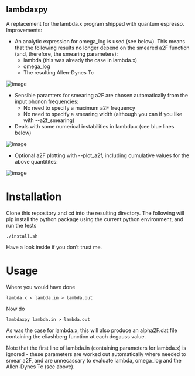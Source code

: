 ## lambdaxpy

A replacement for the lambda.x program shipped with quantum espresso. Improvements:

* An analytic expression for omega_log is used (see below). This means that the following results no longer depend on the smeared a2F function (and, therefore, the smearing parameters):
  * lambda (this was already the case in lambda.x)
  * omega_log
  * The resulting Allen-Dynes Tc

![image](https://github.com/miicck/lambdaxpy/assets/8690175/fa762527-8e6e-4060-8932-f6f0be6166ec)

* Sensible paramters for smearing a2F are chosen automatically from the input phonon frequencies:
  * No need to specify a maximum a2F frequency
  * No need to specify a smearing width (although you can if you like with --a2f_smearing)
* Deals with some numerical instabilities in lambda.x (see blue lines below)

![image](https://github.com/miicck/lambdaxpy/assets/8690175/3396470e-f99c-4a06-ab2b-f6564e9f4bd3)

* Optional a2F plotting with --plot_a2f, including cumulative values for the above quantitites:

![image](https://github.com/miicck/lambdaxpy/assets/8690175/fa6798a0-2e14-4572-8136-6f79d4c1b3cf)

# Installation
Clone this repository and cd into the resulting directory. The following will pip install the python package using the current python environment, and run the tests

    ./install.sh

Have a look inside if you don't trust me.

# Usage
Where you would have done

    lambda.x < lambda.in > lambda.out

Now do

    lambdaxpy lambda.in > lambda.out

As was the case for lambda.x, this will also produce an alpha2F.dat file containing the eliashberg function at each degauss value.

Note that the first line of lambda.in (containing parameters for lambda.x) is ignored - these parameters are worked out automatically where needed to smear a2F, and are unnecassary to evaluate lambda, omega_log and the Allen-Dynes Tc (see above).
